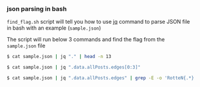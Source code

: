 ### json parsing in bash

`find_flag.sh` script will tell you how to use [jq](https://stedolan.github.io/jq/) command to parse JSON file in bash with an example (`sample.json`)

The script will run below 3 commands and find the flag from the `sample.json` file

```bash
$ cat sample.json | jq "." | head -n 13
```

```bash
$ cat sample.json | jq ".data.allPosts.edges[0:3]"
```

```bash
$ cat sample.json | jq ".data.allPosts.edges" | grep -E -o 'RotteN{.*}' | grep -v 'harder'
```